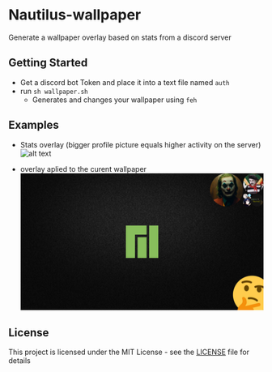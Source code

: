 # Nautilus-wallpaper
Generate a wallpaper overlay based on stats from a discord server

## Getting Started
* Get a discord bot Token and place it into a text file named `auth`
* run `sh wallpaper.sh`
   * Generates and changes your wallpaper using `feh`

## Examples

* Stats overlay (bigger profile picture equals higher activity on the server)
![alt text](https://github.com/JoseFilipeFerreira/Nautilus-wallpaper/blob/master/example/foreground.example.png)


* overlay aplied to the curent wallpaper
![alt text](https://github.com/JoseFilipeFerreira/Nautilus-wallpaper/blob/master/example/wallpaper.example.png)

## License
This project is licensed under the MIT License - see the [LICENSE](LICENSE) file for details



